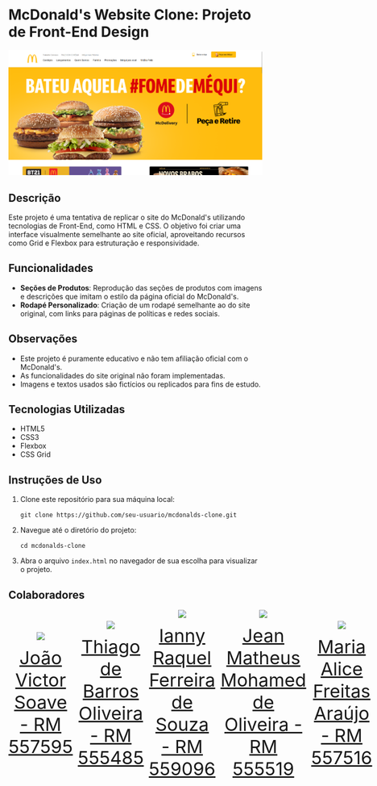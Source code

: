 # McDonald's Website Clone: Projeto de Front-End Design

![Imagem do Projeto McDonald's Website Clone](./img/tela.png)

## Descrição

Este projeto é uma tentativa de replicar o site do McDonald's utilizando tecnologias de Front-End, como HTML e CSS. O objetivo foi criar uma interface visualmente semelhante ao site oficial, aproveitando recursos como Grid e Flexbox para estruturação e responsividade.

## Funcionalidades
- **Seções de Produtos**: Reprodução das seções de produtos com imagens e descrições que imitam o estilo da página oficial do McDonald's.
- **Rodapé Personalizado**: Criação de um rodapé semelhante ao do site original, com links para páginas de políticas e redes sociais.

## Observações
- Este projeto é puramente educativo e não tem afiliação oficial com o McDonald's.
- As funcionalidades do site original não foram implementadas.
- Imagens e textos usados são fictícios ou replicados para fins de estudo.

## Tecnologias Utilizadas
- HTML5
- CSS3
- Flexbox
- CSS Grid

## Instruções de Uso

1. Clone este repositório para sua máquina local:
   ```
   git clone https://github.com/seu-usuario/mcdonalds-clone.git
   ```
2. Navegue até o diretório do projeto:
   ```
   cd mcdonalds-clone
   ```
3. Abra o arquivo `index.html` no navegador de sua escolha para visualizar o projeto.

## Colaboradores

<div style="display: flex; justify-content: space-between; align-items: center;">
<a href="https://github.com/jaoAprendiz" target="_blank" style="text-align: center; margin-right: 10px;">
<img loading="lazy" src="https://avatars.githubusercontent.com/jaoAprendiz" width=120>
<p style="font-size:min(2vh, 36px); margin-top: 10px;">João Victor Soave - RM 557595</p>
</a>

<a href="https://github.com/seu-K1rit03" target="_blank" style="text-align: center; margin-right: 10px;">
<img loading="lazy" src="https://avatars.githubusercontent.com/K1rit03" width=120>
<p style="font-size:min(2vh, 36px); margin-top: 10px;">Thiago de Barros Oliveira - RM 555485</p>
</a>

<a href="https://github.com/iannyrfs" target="_blank" style="text-align: center; margin-right: 10px;">
<img loading="lazy" src="https://avatars.githubusercontent.com/iannyrfs" width=120>
<p style="font-size:min(2vh, 36px); margin-top: 10px;">Ianny Raquel Ferreira de Souza - RM 559096</p>
</a>

<a href="https://github.com/JeannMatheuss" target="_blank" style="text-align: center; margin-right: 10px;">
<img loading="lazy" src="https://avatars.githubusercontent.com/JeannMatheuss" width=120>
<p style="font-size:min(2vh, 36px); margin-top: 10px;">Jean Matheus Mohamed de Oliveira - RM 555519</p>
</a>

<a href="https://github.com/Malice112" target="_blank" style="text-align: center; margin-right: 10px;">
<img loading="lazy" src="https://avatars.githubusercontent.com/Malice112" width=120>
<p style="font-size:min(2vh, 36px); margin-top: 10px;">Maria Alice Freitas Araújo - RM 557516</p>
</a>
</div>
